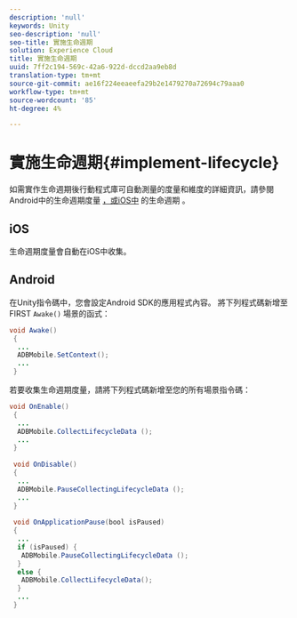 ```yaml
---
description: 'null'
keywords: Unity
seo-description: 'null'
seo-title: 實施生命週期
solution: Experience Cloud
title: 實施生命週期
uuid: 7ff2c194-569c-42a6-922d-dccd2aa9eb8d
translation-type: tm+mt
source-git-commit: ae16f224eeaeefa29b2e1479270a72694c79aaa0
workflow-type: tm+mt
source-wordcount: '85'
ht-degree: 4%

---
```



# 實施生命週期{#implement-lifecycle}

如需實作生命週期後行動程式庫可自動測量的度量和維度的詳細資訊，請參閱Android中的生命週期度量 [，或iOS中](/help/android/metrics.md) 的生命週期 [](/help/ios/metrics.md)。

## iOS

生命週期度量會自動在iOS中收集。

## Android

在Unity指令碼中，您會設定Android SDK的應用程式內容。 將下列程式碼新增至FIRST `Awake()` 場景的函式：

```java
void Awake()
 {
  ...
  ADBMobile.SetContext();
  ...
 }
```

若要收集生命週期度量，請將下列程式碼新增至您的所有場景指令碼：

```java
void OnEnable()
 {
  ...
  ADBMobile.CollectLifecycleData (); 
  ...
 }
 
 void OnDisable()
 {
  ...
  ADBMobile.PauseCollectingLifecycleData (); 
  ...
 }
  
 void OnApplicationPause(bool isPaused) 
 {
  ...
  if (isPaused) {
   ADBMobile.PauseCollectingLifecycleData (); 
  }  
  else {
   ADBMobile.CollectLifecycleData(); 
  }
  ...
 }
```

